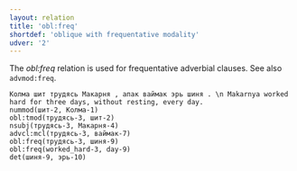 ```yaml
---
layout: relation
title: 'obl:freq'
shortdef: 'oblique with frequentative modality'
udver: '2'
---
```


The _obl:freq_ relation is used for frequentative adverbial clauses.
See also `advmod:freq`.

~~~ sdparse
Колма шит трудясь Макарня , апак ваймак эрь шиня . \n Makarnya worked hard for three days, without resting, every day.
nummod(шит-2, Колма-1)
obl:tmod(трудясь-3, шит-2)
nsubj(трудясь-3, Макарня-4)
advcl:mcl(трудясь-3, ваймак-7)
obl:freq(трудясь-3, шиня-9)
obl:freq(worked_hard-3, day-9)
det(шиня-9, эрь-10)
~~~

<!-- Interlanguage links updated Po 11. listopadu 2024, 20:11:18 CET -->
